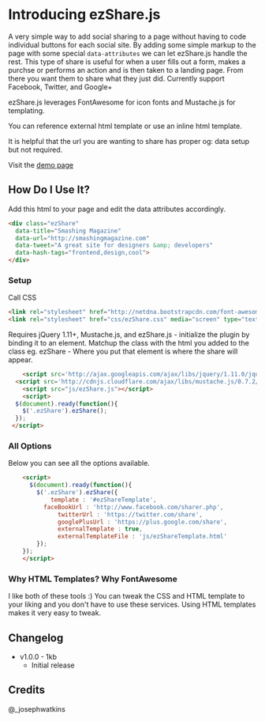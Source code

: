 # Introducing ezShare.js
A very simple way to add social sharing to a page without having to code individual buttons for each social site. By adding some simple markup to the page with some special `data-attributes` we can let ezShare.js handle the rest. This type of share is useful for when a user fills out a form, makes a purchse or performs an action and is then taken to a landing page. From there you want them to share what they just did. Currently support Facebook, Twitter, and Google+

ezShare.js leverages FontAwesome for icon fonts and Mustache.js for templating.

You can reference external html template or use an inline html template.

It is helpful that the url you are wanting to share has proper og: data setup but not required.

Visit the [demo page](http://codepen.io/joe-watkins/debug/dJIjF)

## How Do I Use It?
Add this html to your page and edit the data attributes accordingly. 

```html
<div class="ezShare"
  data-title="Smashing Magazine"
  data-url="http://smashingmagazine.com"
  data-tweet="A great site for designers &amp; developers"
  data-hash-tags="frontend,design,cool">
</div>
```

### Setup
Call CSS
```html
<link rel="stylesheet" href="http://netdna.bootstrapcdn.com/font-awesome/4.0.3/css/font-awesome.min.css">
<link rel="stylesheet" href="css/ezShare.css" media="screen" type="text/css" />
```

Requires jQuery 1.11+, Mustache.js, and ezShare.js - initialize the plugin by binding it to an element. Matchup the class with the html you added to the class eg. ezShare - Where you put that element is where the share will appear.

```html
 	<script src='http://ajax.googleapis.com/ajax/libs/jquery/1.11.0/jquery.min.js'></script>
  <script src='http://cdnjs.cloudflare.com/ajax/libs/mustache.js/0.7.2/mustache.min.js'></script>
	<script src="js/ezShare.js"></script>
 	<script>
  $(document).ready(function(){
    $('.ezShare').ezShare();
  });
 </script>
```

### All Options
Below you can see all the options available. 

```html
	<script>
	  $(document).ready(function(){
    	$('.ezShare').ezShare({
    		template : '#ezShareTemplate',
	      faceBookUrl : 'http://www.facebook.com/sharer.php',
			  twitterUrl : 'https://twitter.com/share',
			  googlePlusUrl : 'https://plus.google.com/share',
			  externalTemplate : true,
			  externalTemplateFile : 'js/ezShareTemplate.html'
    	});
  	});
	</script>
```


### Why HTML Templates? Why FontAwesome
I like both of these tools :) You can tweak the CSS and HTML template to your liking and you don't have to use these services. Using HTML templates makes it very easy to tweak.


## Changelog
* v1.0.0 - 1kb
	* Initial release

## Credits
@_josephwatkins